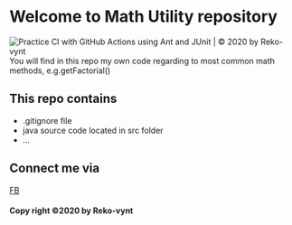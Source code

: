 # Welcome to Math Utility repository
![Practice CI with GitHub Actions using Ant and JUnit | © 2020 by Reko-vynt](https://github.com/Reko-vynt/myres/workflows/Practice%20CI%20with%20GitHub%20Actions%20using%20Ant%20and%20JUnit%20%7C%20%C2%A9%202020%20by%20Reko-vynt/badge.svg)
You will find in this repo my own code 
regarding to most common math methods, e.g.getFactorial()

## This repo contains
* .gitignore file
* java source code located in src  folder
* ...

## Connect me via
[FB](https://www.facebook.com/tanvy.nguyen.12)

#### Copy right ©2020 by Reko-vynt
